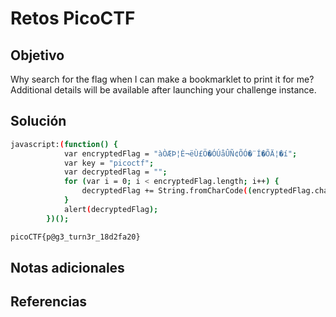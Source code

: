 # Retos PicoCTF


## Objetivo 

Why search for the flag when I can make a bookmarklet to print it for me?
Additional details will be available after launching your challenge instance.
## Solución 

```bash
javascript:(function() {
            var encryptedFlag = "àÒÆÞ¦È¬ëÙ£Ö�ÓÚåÛÑ¢ÕÓ�¨Í�ÕÄ¦�í";
            var key = "picoctf";
            var decryptedFlag = "";
            for (var i = 0; i < encryptedFlag.length; i++) {
                decryptedFlag += String.fromCharCode((encryptedFlag.charCodeAt(i) - key.charCodeAt(i % key.length) + 256) % 256);
            }
            alert(decryptedFlag);
        })();

picoCTF{p@g3_turn3r_18d2fa20}
```

## Notas adicionales 

## Referencias 
